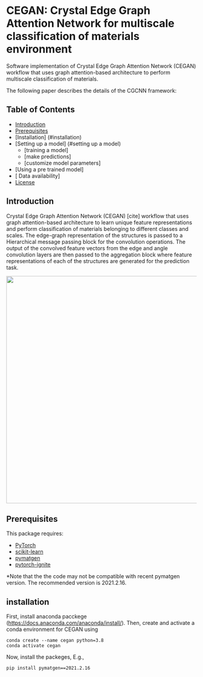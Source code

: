 # CEGAN: Crystal Edge Graph Attention Network for multiscale classification of materials environment

Software implementation of Crystal Edge Graph Attention Network (CEGAN) workflow that uses graph attention-based architecture to perform multiscale classification of materials.

The following paper describes the details of the CGCNN framework:

## Table of Contents
- [Introduction](#Introduction)
- [Prerequisites](#prerequisites)
- [Installation] (#installation)
- [Setting up a model] (#setting up a model)
	- [training a model]
	- [make predictions]
  - [customize model parameters]
- [Using a pre trained model]
- [ Data availability]
- [License](#license)

## Introduction
Crystal Edge Graph Attention Network (CEGAN) [cite] workflow that uses graph attention-based architecture to learn unique feature representations and perform classification of materials belonging to different classes and scales. The edge-graph representation of the structures is passed to a Hierarchical message passing block for the convolution operations. The output of the convolved feature vectors from the edge and angle convolution layers are then passed to the aggregation block where feature representations of each of the structures are generated for the prediction task.


<a href="url"><img src="https://github.com/sbanik2/CEGAN/blob/main/Figs/Workflow.png" align="centre" height="600" width="1000" ></a>



## Prerequisites
This package requires:
- [PyTorch](http://pytorch.org)
- [scikit-learn](http://scikit-learn.org/stable/)
- [pymatgen]( https://pymatgen.org/)
- [pytorch-ignite](https://pytorch.org/ignite/index.html)

*Note that the the code may not be compatible with recent pymatgen version. The recommended version is 2021.2.16.

## installation
First, install anaconda pacckege (https://docs.anaconda.com/anaconda/install/). Then, create and activate a conda environment for CEGAN using
```
conda create --name cegan python=3.8
conda activate cegan
```
Now, install the packeges, E.g.,
```
pip install pymatgen==2021.2.16
```


